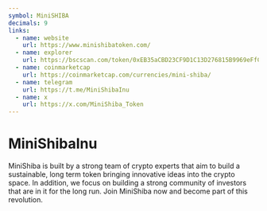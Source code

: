 ```yaml
---
symbol: MiniSHIBA
decimals: 9
links:
  - name: website
    url: https://www.minishibatoken.com/
  - name: explorer
    url: https://bscscan.com/token/0xEB35aCBD23CF9D1C13D276815B9969eFfC5c878f
  - name: coinmarketcap
    url: https://coinmarketcap.com/currencies/mini-shiba/
  - name: telegram
    url: https://t.me/MiniShibaInu
  - name: x
    url: https://x.com/MiniShiba_Token
---
```


# MiniShibaInu

MiniShiba is built by a strong team of crypto experts that aim to build a sustainable, long term token bringing innovative ideas into the crypto space. In addition, we focus on building a strong community of investors that are in it for the long run. Join MiniShiba now and become part of this revolution.
